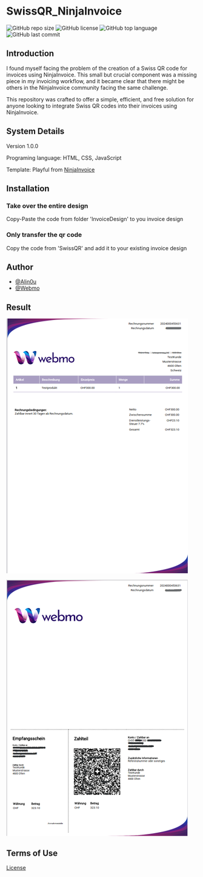 # SwissQR_NinjaInvoice
![GitHub repo size](https://img.shields.io/github/repo-size/Alin0u/SwissQR_NinjaInvoice )
![GitHub license](https://img.shields.io/github/license/Alin0u/SwissQR_NinjaInvoice)
![GitHub top language](https://img.shields.io/github/languages/top/Alin0u/SwissQR_NinjaInvoice)
![GitHub last commit](https://img.shields.io/github/last-commit/Alin0u/SwissQR_NinjaInvoice )

## Introduction
I found myself facing the problem of the creation of a Swiss QR code for 
invoices using NinjaInvoice. This small but crucial component was a missing
piece in my invoicing workflow, and it became clear that there might be
others in the NinjaInvoice community facing the same challenge.

This repository was crafted to offer a simple, efficient, and free solution 
for anyone looking to integrate Swiss QR codes into their invoices 
using NinjaInvoice.

## System Details
Version 1.0.0

Programing language: HTML, CSS, JavaScript

Template: Playful from [NinjaInvoice](https://github.com/invoiceninja/invoiceninja)

## Installation

### Take over the entire design
Copy-Paste the code from folder 'InvoiceDesign' to you invoice design

### Only transfer the qr code
Copy the code from 'SwissQR' and add it to your existing invoice design

## Author

- [@Alin0u](https://www.github.com/alin0u)
- [@Webmo](https://webmo.ch)

## Result

![firstpage.png](img%2Ffirstpage.png)

![secondpage.png](img%2Fsecondpage.png)

## Terms of Use 
[License](LICENSE)
